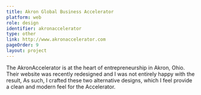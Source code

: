 ```yaml
---
title: Akron Global Business Accelerator
platform: web
role: design
identifier: akronaccelerator
type: other
link: http://www.akronaccelerator.com
pageOrder: 9
layout: project
---
```


The AkronAccelerator is at the heart of entrepreneurship in Akron, Ohio. Their website was recently redesigned and I was not entirely happy with the result, As such, I crafted these two alternative designs, which I feel provide a clean and modern feel for the Accelerator.
